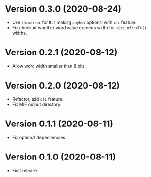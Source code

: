 # Version 0.3.0 (2020-08-24)

  * Use `thiserror` for `Mif` making `anyhow` optional with `cli` feature.
  * Fix check of whether word value exceeds width for `size_of::<T>()` widths.

# Version 0.2.1 (2020-08-12)

  * Allow word width smaller than 8 bits.

# Version 0.2.0 (2020-08-12)

  * Refactor, add `cli` feature.
  * Fix MIF output directory.

# Version 0.1.1 (2020-08-11)

  * Fix optional dependencies.

# Version 0.1.0 (2020-08-11)

  * First release.
